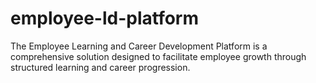 # employee-ld-platform
The Employee Learning and Career Development Platform is a comprehensive solution designed to facilitate employee growth through structured learning and career progression.
